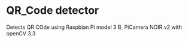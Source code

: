   # QR_Code detector
  Detects QR COde using Raspbian Pi model 3 B, PiCamera NOIR v2 
  with openCV 3.3
